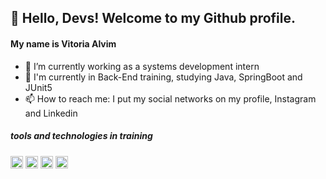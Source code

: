 ## 👋 Hello, Devs! Welcome to my Github profile.
#### My name is Vitoria Alvim

- 🔭 I’m currently working as a systems development intern
- 🌱 I'm currently in Back-End training, studying Java, SpringBoot and JUnit5
- 📫 How to reach me: I put my social networks on my profile, Instagram and Linkedin

##### tools and technologies in training
 <img src="https://cdn.jsdelivr.net/gh/devicons/devicon@latest/icons/intellij/intellij-original.svg" width="20" height="20" /> <img src="https://cdn.jsdelivr.net/gh/devicons/devicon@latest/icons/java/java-original.svg" width="20" height="20" />  <img src="https://cdn.jsdelivr.net/gh/devicons/devicon@latest/icons/spring/spring-original.svg" width="20" height="20"/>  <img src="https://cdn.jsdelivr.net/gh/devicons/devicon@latest/icons/junit/junit-original.svg" width="20" height="20" />



          
          
          
          
